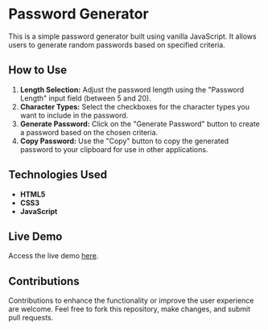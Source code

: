 # Password Generator

This is a simple password generator built using vanilla JavaScript. It allows users to generate random passwords based on specified criteria.

## How to Use

1. **Length Selection:** Adjust the password length using the "Password Length" input field (between 5 and 20).
2. **Character Types:** Select the checkboxes for the character types you want to include in the password.
3. **Generate Password:** Click on the "Generate Password" button to create a password based on the chosen criteria.
4. **Copy Password:** Use the "Copy" button to copy the generated password to your clipboard for use in other applications.

## Technologies Used

- **HTML5**
- **CSS3**
- **JavaScript**

## Live Demo

Access the live demo [here](https://your-username.github.io/password-generator).

## Contributions

Contributions to enhance the functionality or improve the user experience are welcome. Feel free to fork this repository, make changes, and submit pull requests.
